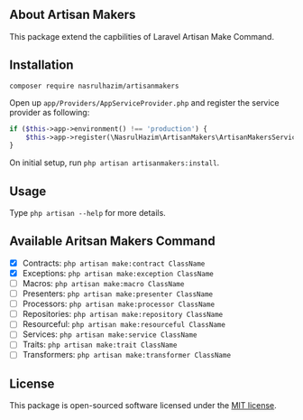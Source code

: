## About Artisan Makers

This package extend the capbilities of Laravel Artisan Make Command.

## Installation

```
composer require nasrulhazim/artisanmakers
```

Open up `app/Providers/AppServiceProvider.php` and register the service provider as following:

```php
if ($this->app->environment() !== 'production') {
    $this->app->register(\NasrulHazim\ArtisanMakers\ArtisanMakersServiceProvider::class);
}
```

On initial setup, run `php artisan artisanmakers:install`.

## Usage

Type `php artisan --help` for more details.

## Available Aritsan Makers Command

- [x] Contracts: `php artisan make:contract ClassName`
- [x] Exceptions: `php artisan make:exception ClassName`
- [ ] Macros: `php artisan make:macro ClassName`
- [ ] Presenters: `php artisan make:presenter ClassName`
- [ ] Processors: `php artisan make:processor ClassName`
- [ ] Repositories: `php artisan make:repository ClassName`
- [ ] Resourceful: `php artisan make:resourceful ClassName`
- [ ] Services: `php artisan make:service ClassName`
- [ ] Traits: `php artisan make:trait ClassName`
- [ ] Transformers: `php artisan make:transformer ClassName`

## License

This package is open-sourced software licensed under the [MIT license](http://opensource.org/licenses/MIT).